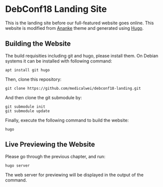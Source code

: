 DebConf18 Landing Site
======================

This is the landing site before our full-featured website goes online.  This
website is modified from
[Ananke](https://github.com/budparr/gohugo-theme-ananke) theme and generated
using [Hugo](https://gohugo.io/).

Building the Website
--------------------
The build requisities including git and hugo, please install them.  On Debian
systems it can be installed with following command:

    apt install git hugo

Then, clone this repository:

    git clone https://github.com/medicalwei/debconf18-landing.git

And then clone the git submodule by:

    git submodule init
    git submodule update

Finally, execute the following command to build the website:

    hugo

Live Previewing the Website
---------------------------

Please go through the previous chapter, and run:

    hugo server

The web server for previewing will be displayed in the output of the command.

